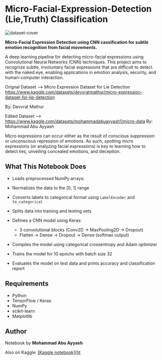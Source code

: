# Micro-Facial-Expression-Detection (Lie,Truth) Classification

![dataset-cover](https://github.com/user-attachments/assets/739ef6a4-59ef-44f9-9576-1931d8fe7a62)

**Micro-Facial Expression Detection using CNN cassification for subtle emotion recognition from facial movements.**

A deep learning pipeline for detecting micro-facial expressions using Convolutional Neural Networks (CNN) techniques. This project aims to recognize subtle, involuntary facial expressions that are difficult to detect with the naked eye, enabling applications in emotion analysis, security, and human-computer interaction.

Orignal Dataset --> Micro Expression Dataset for Lie Detection https://www.kaggle.com/datasets/devvratmathur/micro-expression-dataset-for-lie-detection 

By: Devvrat Mathur

Edited Dataset --> https://www.kaggle.com/datasets/mohammadabuayyash1/micro-data By: Mohammad Abu Ayyash

Micro expressions can occur either as the result of conscious suppression or unconscious repression of emotions. As such, spotting micro expressions (or analyzing facial expressions) is key to learning how to detect lies, unveiling concealed emotions, and deception.

## What This Notebook Does

- Loads preprocessed NumPy arrays:

- Normalizes the data to the [0, 1] range
- Converts labels to categorical format using `LabelEncoder` and `to_categorical`
- Splits data into training and testing sets
- Defines a CNN model using Keras:
  - 3 convolutional blocks (Conv2D → MaxPooling2D → Dropout)
  - Flatten → Dense → Dropout → Dense (softmax output)
- Compiles the model using categorical crossentropy and Adam optimizer
- Trains the model for 10 epochs with batch size 32
- Evaluates the model on test data and prints accuracy and classification report

## Requirements

- Python
- TensorFlow / Keras
- NumPy
- scikit-learn
- Matplotlib

## Author

Notebook by **Mohammad Abu Ayyash** 

Also on Kaggle:
[[Kaggle notebook](ht](https://www.kaggle.com/code/mohammadabuayyash1/micro-facial-expression-detection)
